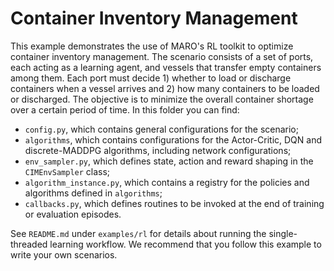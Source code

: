 # Container Inventory Management

This example demonstrates the use of MARO's RL toolkit to optimize container inventory management. The scenario consists of a set of ports, each acting as a learning agent, and vessels that transfer empty containers among them. Each port must decide 1) whether to load or discharge containers when a vessel arrives and 2) how many containers to be loaded or discharged. The objective is to minimize the overall container shortage over a certain period of time. In this folder you can find:
* ``config.py``, which contains general configurations for the scenario;
* ``algorithms``, which contains configurations for the Actor-Critic, DQN and discrete-MADDPG algorithms, including network configurations;
* ``env_sampler.py``, which defines state, action and reward shaping in the ``CIMEnvSampler`` class;
* ``algorithm_instance.py``, which contains a registry for the policies and algorithms defined in ``algorithms``;
* ``callbacks.py``, which defines routines to be invoked at the end of training or evaluation episodes.

See ``README.md`` under ``examples/rl`` for details about running the single-threaded learning workflow. We recommend that you follow this example to write your own scenarios.